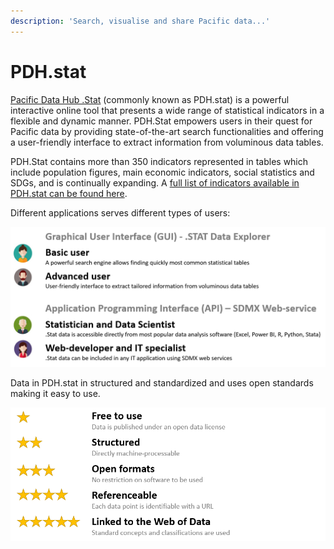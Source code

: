 ```yaml
---
description: 'Search, visualise and share Pacific data...'
---
```


# PDH.stat

[Pacific Data Hub .Stat](https://stats.pacificdata.org/) \(commonly known as PDH.stat\) is a powerful interactive online tool that presents a wide range of statistical indicators in a flexible and dynamic manner. PDH.Stat empowers users in their quest for Pacific data by providing state-of-the-art search functionalities and offering a user-friendly interface to extract information from voluminous data tables. 

PDH.Stat contains more than 350 indicators represented in tables which include population figures, main economic indicators, social statistics and SDGs, and is continually expanding. A [full list of indicators available in PDH.stat can be found here](https://sdd.spc.int/indicators-stat).

Different applications serves different types of users:

![](../.gitbook/assets/image%20%285%29.png)

Data in PDH.stat in structured and standardized and uses open standards making it easy to use.

![](../.gitbook/assets/image%20%284%29.png)

